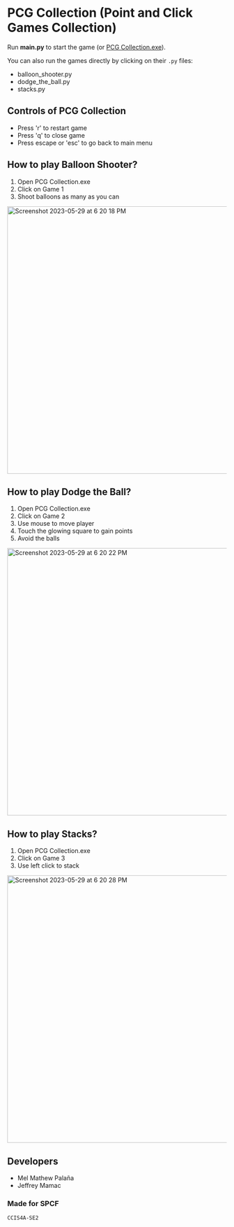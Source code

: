 # PCG Collection (Point and Click Games Collection)

Run **main.py** to start the game (or [PCG Collection.exe](https://github.com/melmatx/PCG-Collection/blob/master/PCG%20Collection.exe)).

You can also run the games directly by clicking on their `.py` files:
- balloon_shooter.py
- dodge_the_ball.py
- stacks.py

## Controls of PCG Collection
- Press 'r' to restart game
- Press 'q' to close game
- Press escape or 'esc' to go back to main menu

## How to play Balloon Shooter?
1. Open PCG Collection.exe
2. Click on Game 1
3. Shoot balloons as many as you can

<img width="612" alt="Screenshot 2023-05-29 at 6 20 18 PM" src="https://github.com/melmatx/PCG-Collection/assets/87235413/24761ea2-79e3-4e23-bdad-4d638794d6d9">

## How to play Dodge the Ball?
1. Open PCG Collection.exe
2. Click on Game 2
3. Use mouse to move player
4. Touch the glowing square to gain points
5. Avoid the balls

<img width="612" alt="Screenshot 2023-05-29 at 6 20 22 PM" src="https://github.com/melmatx/PCG-Collection/assets/87235413/c74b300e-c014-4dbc-9d01-47b95bf76b48">

## How to play Stacks?
1. Open PCG Collection.exe
2. Click on Game 3
3. Use left click to stack

<img width="612" alt="Screenshot 2023-05-29 at 6 20 28 PM" src="https://github.com/melmatx/PCG-Collection/assets/87235413/953a8bc8-bff0-488e-9aba-8f136de3cac2">

## Developers
- Mel Mathew Palaña
- Jeffrey Mamac

### Made for SPCF
    CCIS4A-SE2
